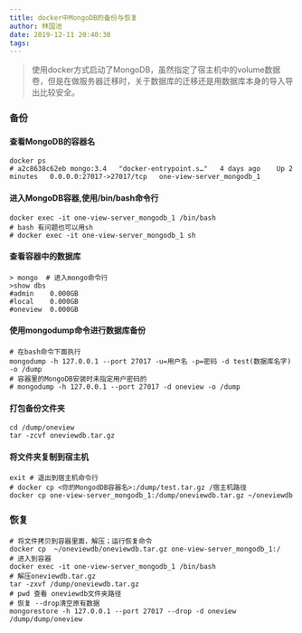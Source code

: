 ```yaml
---
title: docker中MongoDB的备份与恢复
author: 林国池
date: 2019-12-11 20:40:38
tags:
---
```


> 使用docker方式启动了MongoDB，虽然指定了宿主机中的volume数据卷，但是在做服务器迁移时，关于数据库的迁移还是用数据库本身的导入导出比较安全。

<!--more-->

### 备份

#### 查看MongoDB的容器名
```shell script
docker ps
# a2c8638c62eb mongo:3.4   "docker-entrypoint.s…"   4 days ago    Up 2 minutes   0.0.0.0:27017->27017/tcp   one-view-server_mongodb_1
```

#### 进入MongoDB容器,使用/bin/bash命令行
```shell script
docker exec -it one-view-server_mongodb_1 /bin/bash
# bash 有问题也可以用sh
# docker exec -it one-view-server_mongodb_1 sh 
```

#### 查看容器中的数据库
```shell script
> mongo  # 进入mongo命令行
>show dbs
#admin    0.000GB
#local    0.000GB
#oneview  0.000GB
```

#### 使用mongodump命令进行数据库备份
```shell script
# 在bash命令下面执行
mongodump -h 127.0.0.1 --port 27017 -u=用户名 -p=密码 -d test(数据库名字) -o /dump
# 容器里的MongoDB安装时未指定用户密码的
# mongodump -h 127.0.0.1 --port 27017 -d oneview -o /dump
```

#### 打包备份文件夹
```shell script
cd /dump/oneview
tar -zcvf oneviewdb.tar.gz
```

#### 将文件夹复制到宿主机
```shell script
exit # 退出到宿主机命令行
# docker cp <你的MongodDB容器名>:/dump/test.tar.gz /宿主机路径 
docker cp one-view-server_mongodb_1:/dump/oneviewdb.tar.gz ~/oneviewdb
```


### 恢复
```shell 
# 将文件拷贝到容器里面，解压；运行恢复命令
docker cp  ~/oneviewdb/oneviewdb.tar.gz one-view-server_mongodb_1:/
# 进入到容器
docker exec -it one-view-server_mongodb_1 /bin/bash
# 解压oneviewdb.tar.gz
tar -zxvf /dump/oneviewdb.tar.gz
# pwd 查看 oneviewdb文件夹路径
# 恢复 --drop清空原有数据
mongorestore -h 127.0.0.1 --port 27017 --drop -d oneview /dump/dump/oneview
```
